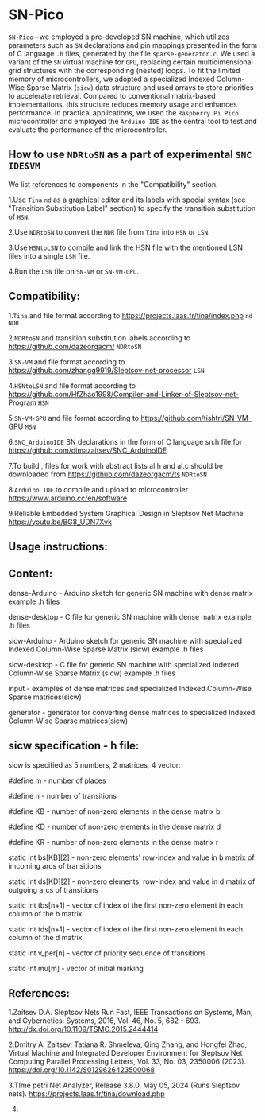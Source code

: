 SN-Pico
===
`SN-Pico`--we employed a pre-developed SN machine, which utilizes parameters such as `SN` declarations and pin mappings presented in the form of C language `.h` files, generated by the file `sparse-generator.c`. We used a variant of the `SN` virtual machine for `GPU`, replacing certain multidimensional grid structures with the corresponding (nested) loops. To fit the limited memory of microcontrollers, we adopted a specialized Indexed Column-Wise Sparse Matrix (`sicw`) data structure and used arrays to store priorities to accelerate retrieval. Compared to conventional matrix-based implementations, this structure reduces memory usage and enhances performance. In practical applications, we used the `Raspberry Pi Pico` microcontroller and employed the `Arduino IDE` as the central tool to test and evaluate the performance of the microcontroller.

How to use `NDRtoSN` as a part of experimental `SNC IDE&VM`
-----
We list references to components in the "Compatibility" section.

1.Use `Tina` `nd` as a graphical editor and its labels with special syntax (see "Transition Substitution Label" section) to specify the transition substitution of `HSN`.
   
2.Use `NDRtoSN` to convert the `NDR` file from `Tina` into `HSN` or `LSN`.
   
3.Use `HSNtoLSN` to compile and link the HSN file with the mentioned LSN files into a single `LSN` file.
   
4.Run the `LSN` file on `SN-VM` or `SN-VM-GPU`.

Compatibility:
-----
1.`Tina` and file format according to https://projects.laas.fr/tina/index.php `nd` `NDR`

2.`NDRtoSN` and transition substitution labels according to https://github.com/dazeorgacm/ `NDRtoSN`

3.`SN-VM` and file format according to https://github.com/zhangq9919/Sleptsov-net-processor `LSN`

4.`HSNtoLSN` and file format according to https://github.com/HfZhao1998/Compiler-and-Linker-of-Sleptsov-net-Program `HSN`

5.`SN-VM-GPU` and file format according to https://github.com/tishtri/SN-VM-GPU `MSN`

6.`SNC_ArduinoIDE` SN declarations in the form of C language sn.h file for https://github.com/dimazaitsev/SNC_ArduinoIDE

7.To build , files for work with abstract lists al.h and al.c should be downloaded from https://github.com/dazeorgacm/ts `NDRtoSN`

8.`Arduino IDE` to compile and upload to microcontroller https://www.arduino.cc/en/software

9.Reliable Embedded System Graphical Design in Sleptsov Net Machine https://youtu.be/BG8_UDN7Xvk

Usage instructions:
-----


Content:
-----
dense-Arduino - Arduino sketch for generic SN machine with dense matrix example .h files

dense-desktop - C file for generic SN machine with dense matrix example .h files

sicw-Arduino - Arduino sketch for generic SN machine with specialized Indexed Column-Wise Sparse Matrix (sicw) example .h files

sicw-desktop - C file for generic SN machine with specialized Indexed Column-Wise Sparse Matrix (sicw) example .h files

input - examples of dense matrices and specialized Indexed Column-Wise Sparse matrices(sicw) 

generator - generator for converting dense matrices to specialized Indexed Column-Wise Sparse matrices(sicw)

sicw specification - h file:
-----
sicw is specified as 5 numbers, 2 matrices, 4 vector:

#define m - number of places

#define n - number of transitions

#define KB - number of non-zero elements in the dense matrix b

#define KD - number of non-zero elements in the dense matrix d

#define KR - number of non-zero elements in the dense matrix r

static int bs[KB][2] - non-zero elements' row-index and value in b matrix of imcoming arcs of transitions

static int ds[KD][2] - non-zero elements' row-index and value in d matrix of outgoing arcs of transitions

static int tbs[n+1] - vector of index of the first non-zero element in each column of the b matrix

static int tds[n+1] - vector of index of the first non-zero element in each column of the d matrix

static int v_per[n] - vector of priority sequence of transitions

static int mu[m] - vector of initial marking

References:
----
1.Zaitsev D.A. Sleptsov Nets Run Fast, IEEE Transactions on Systems, Man, and Cybernetics: Systems, 2016, Vol. 46, No. 5, 682 - 693. http://dx.doi.org/10.1109/TSMC.2015.2444414    

2.Dmitry A. Zaitsev, Tatiana R. Shmeleva, Qing Zhang, and Hongfei Zhao, Virtual Machine and Integrated Developer Environment for Sleptsov Net Computing Parallel Processing Letters, Vol. 33, No. 03, 2350006 (2023). https://doi.org/10.1142/S0129626423500068      

3.TIme petri Net Analyzer, Release 3.8.0, May 05, 2024 (Runs Sleptsov nets). https://projects.laas.fr/tina/download.php

4.









